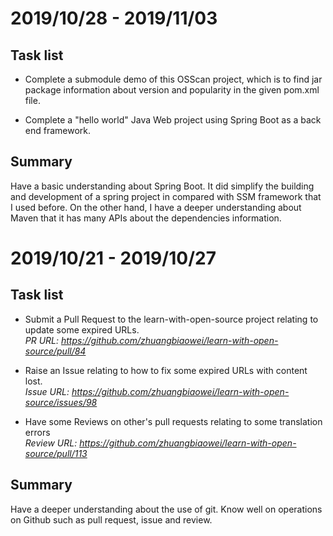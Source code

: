 # 2019/10/28 - 2019/11/03

## Task list

- Complete a submodule demo of this OSScan project, which is to find jar package information about version and popularity in the given pom.xml file.

- Complete a "hello world" Java Web project using Spring Boot as a back end framework.
  
## Summary
Have a basic understanding about Spring Boot. It did simplify the building and development of a spring project in compared with SSM framework that I used before. On the other hand, I have a deeper understanding about Maven that it has many APIs about the dependencies information.

# 2019/10/21 - 2019/10/27

## Task list

- Submit a Pull Request to the learn-with-open-source project relating to update some expired URLs. 
  <br/>*PR URL: https://github.com/zhuangbiaowei/learn-with-open-source/pull/84*

- Raise an Issue relating to how to fix some expired URLs with content lost.
  <br/> *Issue URL: https://github.com/zhuangbiaowei/learn-with-open-source/issues/98*
  
- Have some Reviews on other's pull requests relating to some translation errors
  <br/> *Review URL: https://github.com/zhuangbiaowei/learn-with-open-source/pull/113*
  
## Summary
Have a deeper understanding about the use of git. Know well on operations on Github such as pull request, issue and review.
